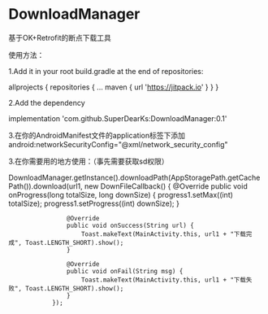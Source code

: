 # DownloadManager
基于OK+Retrofit的断点下载工具

使用方法：

1.Add it in your root build.gradle at the end of repositories:

allprojects {
		repositories {
			...
			maven { url 'https://jitpack.io' }
		}
	}
  
 2.Add the dependency
  
  implementation 'com.github.SuperDearKs:DownloadManager:0.1'
  
 3.在你的AndroidManifest文件的application标签下添加
  android:networkSecurityConfig="@xml/network_security_config"
  
3.在你需要用的地方使用：（事先需要获取sd权限）

 DownloadManager.getInstance().downloadPath(AppStoragePath.getCachePath()).download(url1, new DownFileCallback() {
                    @Override
                    public void onProgress(long totalSize, long downSize) {
                        progress1.setMax((int) totalSize);
                        progress1.setProgress((int) downSize);
                    }

                    @Override
                    public void onSuccess(String url) {
                        Toast.makeText(MainActivity.this, url1 + "下载完成", Toast.LENGTH_SHORT).show();
                    }

                    @Override
                    public void onFail(String msg) {
                        Toast.makeText(MainActivity.this, url1 + "下载失败", Toast.LENGTH_SHORT).show();
                    }
                });
